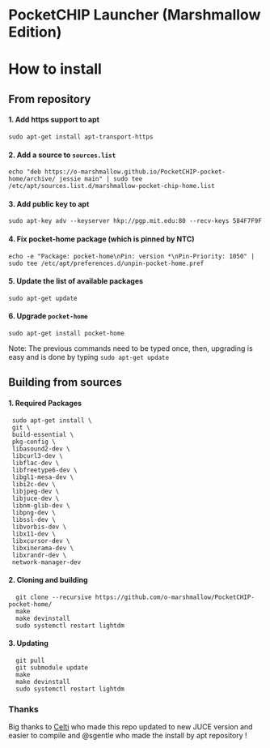 # PocketCHIP Launcher (Marshmallow Edition)

# How to install
 
## From repository 
 
#### 1. Add https support to apt
    
    sudo apt-get install apt-transport-https

#### 2. Add a source to `sources.list`

    echo "deb https://o-marshmallow.github.io/PocketCHIP-pocket-home/archive/ jessie main" | sudo tee /etc/apt/sources.list.d/marshmallow-pocket-chip-home.list


#### 3. Add public key to apt

    sudo apt-key adv --keyserver hkp://pgp.mit.edu:80 --recv-keys 584F7F9F


#### 4. Fix pocket-home package (which is pinned by NTC)

    echo -e "Package: pocket-home\nPin: version *\nPin-Priority: 1050" | sudo tee /etc/apt/preferences.d/unpin-pocket-home.pref


#### 5. Update the list of available packages

    sudo apt-get update


#### 6. Upgrade `pocket-home`

    sudo apt-get install pocket-home


Note: The previous commands need to be typed once, then, upgrading is easy and is done by typing `sudo apt-get update`

## Building from sources

#### 1. Required Packages

     sudo apt-get install \
     git \
     build-essential \
     pkg-config \
     libasound2-dev \
     libcurl3-dev \
     libflac-dev \
     libfreetype6-dev \
     libgl1-mesa-dev \
     libi2c-dev \
     libjpeg-dev \
     libjuce-dev \
     libnm-glib-dev \
     libpng-dev \
     libssl-dev \
     libvorbis-dev \
     libx11-dev \
     libxcursor-dev \
     libxinerama-dev \
     libxrandr-dev \
     network-manager-dev

####  2. Cloning and building
      
      git clone --recursive https://github.com/o-marshmallow/PocketCHIP-pocket-home/
      make
      make devinstall
      sudo systemctl restart lightdm


#### 3. Updating

      git pull
      git submodule update
      make
      make devinstall
      sudo systemctl restart lightdm


### Thanks
Big thanks to [Celti](https://github.com/Celti) who made this repo updated to new JUCE version and easier to compile and @sgentle who made the install by apt repository !

